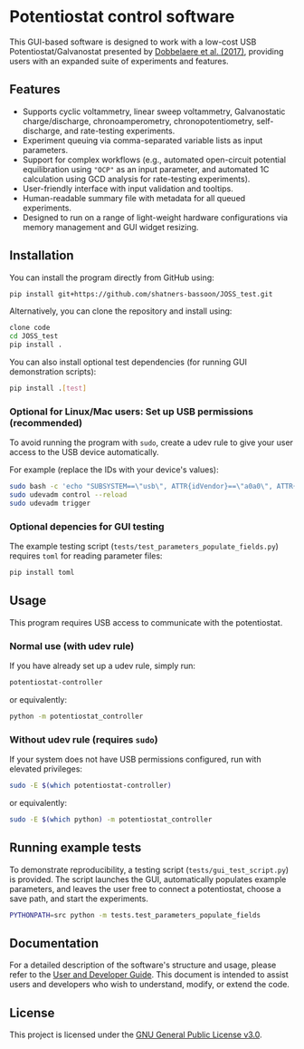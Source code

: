 # Potentiostat control software

This GUI-based software is designed to work with a low-cost USB Potentiostat/Galvanostat presented by [Dobbelaere et al. (2017)](https://doi.org/10.1016/j.ohx.2017.08.001), providing users with an expanded suite of experiments and features.

## Features

- Supports cyclic voltammetry, linear sweep voltammetry, Galvanostatic charge/discharge, chronoamperometry, chronopotentiometry, self-discharge, and rate-testing experiments.
- Experiment queuing via comma-separated variable lists as input parameters.
- Support for complex workflows (e.g., automated open-circuit potential equilibration using `"OCP"` as an input parameter, and automated 1C calculation using GCD analysis for rate-testing experiments).
- User-friendly interface with input validation and tooltips.
- Human-readable summary file with metadata for all queued experiments.
- Designed to run on a range of light-weight hardware configurations via memory management and GUI widget resizing.

## Installation

You can install the program directly from GitHub using:

```bash
pip install git+https://github.com/shatners-bassoon/JOSS_test.git
```

Alternatively, you can clone the repository and install using:
```bash
clone code
cd JOSS_test
pip install .
```

You can also install optional test dependencies (for running GUI demonstration scripts):
```bash
pip install .[test]
```

### Optional for Linux/Mac users: Set up USB permissions (recommended)

To avoid running the program with `sudo`, create a udev rule to give your user access to the USB device automatically.

For example (replace the IDs with your device's values):
```bash
sudo bash -c 'echo "SUBSYSTEM==\"usb\", ATTR{idVendor}==\"a0a0\", ATTR{idProduct}==\"0002\", MODE=\"0666\"" > /etc/udev/rules.d/99-usb-potentiostat.rules'
sudo udevadm control --reload
sudo udevadm trigger
```

### Optional depencies for GUI testing

The example testing script (`tests/test_parameters_populate_fields.py`) requires `toml` for reading parameter files:
```bash
pip install toml
```

## Usage

This program requires USB access to communicate with the potentiostat.

### Normal use (with udev rule)

If you have already set up a udev rule, simply run:
```bash
potentiostat-controller
```
or equivalently:
```bash
python -m potentiostat_controller
```

### Without udev rule (requires `sudo`)

If your system does not have USB permissions configured, run with elevated privileges:
```bash
sudo -E $(which potentiostat-controller)
```
or equivalently:
```bash
sudo -E $(which python) -m potentiostat_controller
```

## Running example tests

To demonstrate reproducibility, a testing script (`tests/gui_test_script.py`) is provided. The script launches the GUI, automatically populates example parameters, and leaves the user free to connect a potentiostat, choose a save path, and start the experiments.
```bash
PYTHONPATH=src python -m tests.test_parameters_populate_fields
```


## Documentation

For a detailed description of the software's structure and usage, please refer to the [User and Developer Guide](User_and_Developer_Guide.pdf). This document is intended to assist users and developers who wish to understand, modify, or extend the code.

## License

This project is licensed under the [GNU General Public License v3.0](LICENSE).
